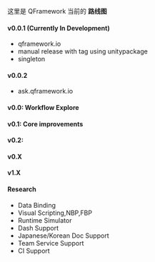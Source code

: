 
这里是 QFramework 当前的 **路线图** 

#### v0.0.1 (Currently In Development)
* qframework.io 
* manual release with tag using unitypackage
* singleton 

#### v0.0.2
* ask.qframework.io 

#### v0.0: Workflow Explore

#### v0.1: Core improvements

#### v0.2: 

#### v0.X

#### v1.X


#### Research
* Data Binding
* Visual Scripting,NBP,FBP
* Runtime Simulator 
* Dash Support
* Japanese/Korean Doc Support
* Team Service Support
* CI Support
